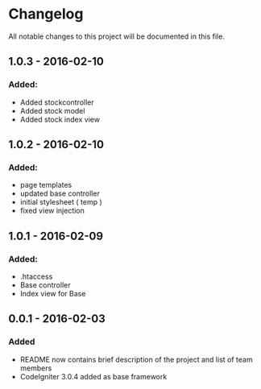 # Changelog
All notable changes to this project will be documented in this file.

## 1.0.3 - 2016-02-10
### Added:
- Added stockcontroller
- Added stock model
- Added stock index view



## 1.0.2 - 2016-02-10
### Added:
- page templates
- updated base controller
- initial stylesheet ( temp )
- fixed view injection

## 1.0.1 - 2016-02-09
### Added:
- .htaccess
- Base controller
- Index view for Base

## 0.0.1 - 2016-02-03
### Added
- README now contains brief description of the project and list of team members
- CodeIgniter 3.0.4 added as base framework